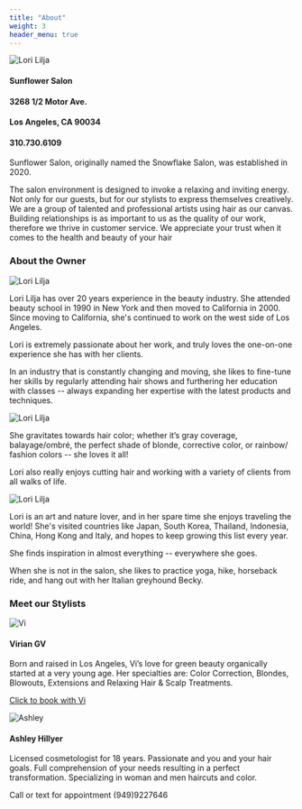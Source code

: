 ```yaml
---
title: "About"
weight: 3
header_menu: true
---
```


![Lori Lilja](images/sunflower.png)

#### Sunflower Salon
#### 3268 1/2 Motor Ave. 
#### Los Angeles, CA 90034 
#### 310.730.6109

Sunflower Salon, originally named the Snowflake Salon, was established in 2020.

The salon environment is designed to invoke a relaxing and inviting energy. Not only for our guests, but for our stylists to express themselves creatively. We are a group of talented and professional artists using hair as our canvas. Building relationships is as important to us as the quality of our work, therefore we thrive in customer service. We appreciate your trust when it comes to the health and beauty of your hair


### About the Owner

![Lori Lilja](images/lori1.webp)

Lori Lilja has over 20 years experience in the beauty industry. She attended beauty school in 1990 in New York and then moved to California in 2000. Since moving to California, she's continued to work on the west side of Los Angeles.

Lori is extremely passionate about her work, and truly loves the one-on-one experience she has with her clients.

In an industry that is constantly changing and moving, she likes to fine-tune her skills by regularly attending hair shows and furthering her education with classes -- always expanding her expertise with the latest products and techniques.

![Lori Lilja](images/lori2.webp)

She gravitates towards hair color; whether it’s gray coverage, balayage/ombré, the perfect shade of blonde, corrective color, or rainbow/ fashion colors -- she loves it all!

Lori also really enjoys cutting hair and working with a variety of clients from all walks of life.

![Lori Lilja](images/lori3.webp)


Lori is an art and nature lover, and in her spare time she enjoys traveling the world! She's visited countries like Japan, South Korea, Thailand, Indonesia, China, Hong Kong and Italy, and hopes to keep growing this list every year. 

She finds inspiration in almost everything -- everywhere she goes.

When she is not in the salon, she likes to practice yoga, hike, horseback ride, and hang out with her Italian greyhound Becky. 


### Meet our Stylists

![Vi](images/vivian.webp)
#### Virian GV

Born and raised in Los Angeles, Vi’s love for green beauty organically started at a very young age. Her specialties are: Color Correction, Blondes, Blowouts, Extensions and Relaxing Hair & Scalp Treatments. 

[Click to book with Vi](https://globalbeautymaven.square.site/)

![Ashley](images/ash.webp)
#### Ashley Hillyer

Licensed cosmetologist for 18 years. Passionate and you and your hair goals. Full comprehension of your needs resulting in a perfect transformation. Specializing in woman and men haircuts and color.

Call or text for appointment (949)9227646

​
